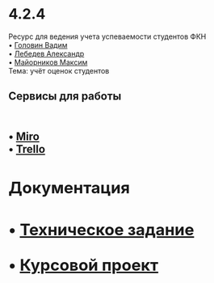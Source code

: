 #  4.2.4
Ресурс для ведения учета успеваемости студентов ФКН
<br/>
• <a href="https://github.com/Exeleone">Головин Вадим <a/>
<br/>
 • <a href="https://github.com/MrokosPL">Лебедев Александр<a/> 
<br/>
• <a href="https://github.com/maks0nn">Майорников Максим<a/>
<br/>
  Тема:  учёт оценок студентов
 
  <h2>Сервисы для работы<h2/>
<br/>
   • <a href="https://miro.com/app/board/uXjVOEsnY5w=/?invite_link_id=5180773933">Miro<a/>
<br/>
• <a href="https://trello.com/b/vL3YQ8SZ/rating">Trello<a/>
<br/>
   <h2>Документация<h2/>

• <a href="https://github.com/Exeleone/4.2.4-task-7/blob/main/%D0%A2%D0%B5%D1%85%D0%BD%D0%B8%D1%87%D0%B5%D1%81%D0%BA%D0%BE%D0%B5%20%D0%B7%D0%B0%D0%B4%D0%B0%D0%BD%D0%B8%D0%B5%204.2.4.docx">Техническое задание<a/>
<br/>

• <a href="https://https://github.com/Exeleone/4.2.4-task-7/blob/main/%D0%9A%D1%83%D1%80%D1%81%D0%BE%D0%B2%D0%BE%D0%B9%20%D0%BF%D1%80%D0%BE%D0%B5%D0%BA%D1%82%20Rating%2B.docx">Курсовой проект<a/>
